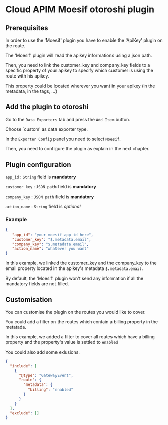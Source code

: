 # Cloud APIM Moesif otoroshi plugin

## Prerequisites
In order to use the 'Moesif' plugin you have to enable the 'ApiKey' plugin on the route.

The 'Moesif' plugin will read the apikey informations using a json path.

Then, you need to link the customer_key and company_key fields to
a specific property of your apikey to specify which customer is using the route with his apikey.

This property could be located wherever you want in your apikey (in the metadata, in the tags, ...)

## Add the plugin to otoroshi

Go to the `Data Exporters` tab and press the `Add Item` button.

Choose `custom' as data exporter type.

In the `Exporter Config` panel you need to select `Moesif`.

Then, you need to configure the plugin as explain in the next chapter.


## Plugin configuration

`app_id` : `String` field is **mandatory**

`customer_key` : `JSON path` field is **mandatory**

`company_key` : `JSON path` field is **mandatory**

`action_name` : `String` field is _optional_

### Example

 ```json
{
    "app_id": "your moesif app id here", 
    "customer_key": "$.metadata.email",
    "company_key": "$.metadata.email",
    "action_name": "whatever you want" 
}
```

In this example, we linked the customer_key and the company_key to the email property located in the apikey's metadata `$.metadata.email`.

By default, the 'Moesif' plugin won't send any information if all the mandatory fields are not filled.

## Customisation

You can customise the plugin on the routes you would like to cover.

You could add a filter on the routes which contain a billing property in the metatada.

In this example, we added a filter to cover all routes which have a billing property 
and the property's value is settled to `enabled`

You could also add some exlusions.

```json
{
  "include": [
    {
      "@type": "GatewayEvent",
      "route": {
        "metadata": {
          "billing": "enabled"
        }
      }
    }
  ],
  "exclude": []
}
```